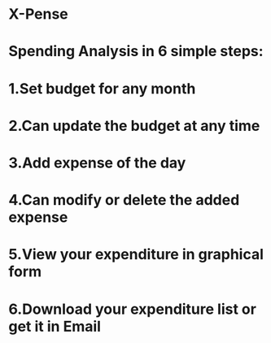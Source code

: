 # X-Pense
# Spending Analysis in 6 simple steps:

# 1.Set budget for any month
# 2.Can update the budget at any time
# 3.Add expense of the day
# 4.Can modify or delete the added expense
# 5.View your expenditure in graphical form
# 6.Download your expenditure list or get it in Email
